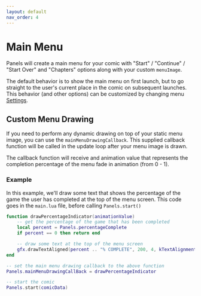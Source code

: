 ```yaml
---
layout: default
nav_order: 4
---
```


# Main Menu

Panels will create a main menu for your comic with "Start" / "Continue" / "Start Over" and "Chapters" options along with your custom `menuImage`.

The default behavior is to show the main menu on first launch, but to go straight to the user's current place in the comic on subsequent launches.  
This behavior (and other options) can be customized by changing menu [Settings]({{site.baseurl}}/docs/settings.html#menu-settings).


## Custom Menu Drawing

If you need to perform any dynamic drawing on top of your static menu image, you can use the `mainMenuDrawingCallback`. This supplied callback function will be called in the update loop after your menu image is drawn.

The callback function will receive and animation value that represents the completion percentage of the menu fade in animation (from 0 - 1).

### Example

In this example, we'll draw some text that shows the percentage of the game the user has completed at the top of the menu screen.
This code goes in the `main.lua` file, before calling `Panels.start()`


```lua
function drawPercentageIndicator(animationValue)
    -- get the percentage of the game that has been completed
    local percent = Panels.percentageComplete
    if percent == 0 then return end

    -- draw some text at the top of the menu screen
    gfx.drawTextAligned(percent .. "% COMPLETE", 200, 4, kTextAlignment.center)
end

-- set the main menu drawing callback to the above function
Panels.mainMenuDrawingCallBack = drawPercentageIndicator

-- start the comic
Panels.start(comicData)
```